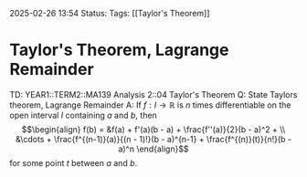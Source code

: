 2025-02-26 13:54
Status: 
Tags: [[Taylor's Theorem]]
# Taylor's Theorem, Lagrange Remainder

TD: YEAR1::TERM2::MA139 Analysis 2::04 Taylor's Theorem
Q: State Taylors theorem, Lagrange Remainder
A: If $f : I \rightarrow \mathbb{R}$ is $n$ times differentiable on the open interval $I$ containing $a$ and $b$, then $$\begin{align}
f(b) = &f(a) + f'(a)(b - a) + \frac{f''(a)}{2}(b - a)^2 + \\
&\cdots + \frac{f^{(n-1)}(a)}{(n - 1)!}(b - a)^{n-1} + \frac{f^{(n)}(t)}{n!}(b - a)^n 
\end{align}$$for some point $t$ between $a$ and $b$.